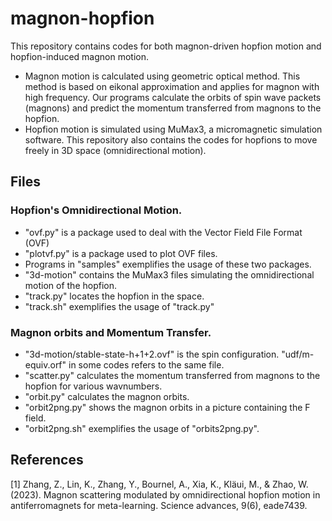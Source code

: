 # magnon-hopfion
This repository contains codes for both magnon-driven hopfion motion and hopfion-induced magnon motion.
- Magnon motion is calculated using geometric optical method. This method is based on eikonal approximation and applies for magnon with high frequency. Our programs calculate the orbits of spin wave packets (magnons) and predict the momentum transferred from magnons to the hopfion. 
- Hopfion motion is simulated using MuMax3, a micromagnetic simulation software. This repository also contains the codes for hopfions to move freely in 3D space (omnidirectional motion).

## Files
### Hopfion's Omnidirectional Motion.
- "ovf.py" is a package used to deal with the Vector Field File Format (OVF)
- "plotvf.py" is a package used to plot OVF files.
- Programs in "samples" exemplifies the usage of these two packages.
- "3d-motion" contains the MuMax3 files simulating the omnidirectional motion of the hopfion.
- "track.py" locates the hopfion in the space.
- "track.sh" exemplifies the usage of "track.py"

### Magnon orbits and Momentum Transfer.
- "3d-motion/stable-state-h+1+2.ovf" is the spin configuration. "udf/m-equiv.orf" in some codes refers to the same file.
- "scatter.py" calculates the momentum transferred from magnons to the hopfion for various wavnumbers.
- "orbit.py" calculates the magnon orbits.
- "orbit2png.py" shows the magnon orbits in a picture containing the F field.
- "orbit2png.sh" exemplifies the usage of "orbits2png.py".

## References
[1] Zhang, Z., Lin, K., Zhang, Y., Bournel, A., Xia, K., Kläui, M., & Zhao, W. (2023). Magnon scattering modulated by omnidirectional hopfion motion in antiferromagnets for meta-learning. Science advances, 9(6), eade7439.
